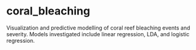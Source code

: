 # coral_bleaching
Visualization and predictive modelling of coral reef bleaching events and severity. Models investigated include linear regression, LDA, and logistic regression. 
